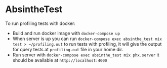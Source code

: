 # AbsintheTest

To run profiling tests with docker:
- Build and run docker image with `docker-compose up`
- When server is up you can run `docker-compose exec absinthe_test mix test > ~/profiling.out` to run tests with profiling, it will give the output for query tests at `profiling.out` file in your home dir.
- Run server with `docker-compose exec absinthe_test mix phx.server` it should be available at `http://localhost:4000`

